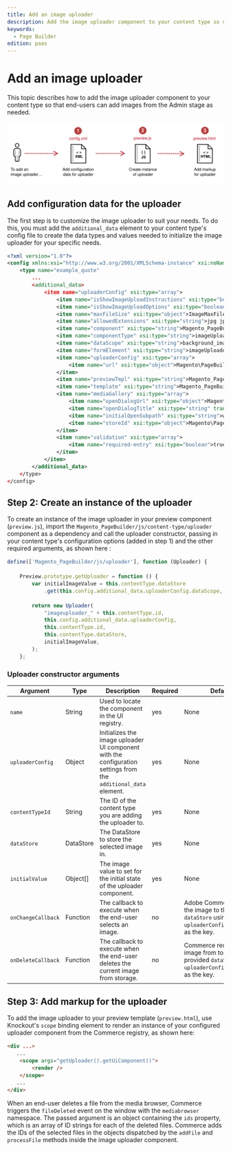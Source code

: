 ```yaml
---
title: Add an image uploader
description: Add the image uploader component to your content type so users can add images from the Admin stage as needed.
keywords:
  - Page Builder
edition: paas
---
```


# Add an image uploader

This topic describes how to add the image uploader component to your content type so that end-users can add images from the Admin stage as needed.

![Add an image uploader](../../../_images/page-builder/how-to-add-image-uploader.svg)

## Add configuration data for the uploader

The first step is to customize the image uploader to suit your needs. To do this, you must add the `additional_data` element to your content type's config file to create the data types and values needed to initialize the image uploader for your specific needs.

```xml
<?xml version="1.0"?>
<config xmlns:xsi="http://www.w3.org/2001/XMLSchema-instance" xsi:noNamespaceSchemaLocation="urn:magento:module:Magento_PageBuilder:etc/content_type.xsd">
    <type name="example_quote"
        ...
        <additional_data>
            <item name="uploaderConfig" xsi:type="array">
                <item name="isShowImageUploadInstructions" xsi:type="boolean">false</item>
                <item name="isShowImageUploadOptions" xsi:type="boolean">true</item>
                <item name="maxFileSize" xsi:type="object">ImageMaxFileSizeDesktop</item>
                <item name="allowedExtensions" xsi:type="string">jpg jpeg gif png</item>
                <item name="component" xsi:type="string">Magento_PageBuilder/js/form/element/image-uploader</item>
                <item name="componentType" xsi:type="string">imageUploader</item>
                <item name="dataScope" xsi:type="string">background_image</item>
                <item name="formElement" xsi:type="string">imageUploader</item>
                <item name="uploaderConfig" xsi:type="array">
                    <item name="url" xsi:type="object">Magento\PageBuilder\Model\Config\ContentType\AdditionalData\Provider\Uploader\SaveUrl</item>
                </item>
                <item name="previewTmpl" xsi:type="string">Magento_PageBuilder/form/element/uploader/preview</item>
                <item name="template" xsi:type="string">Magento_PageBuilder/form/element/uploader/preview/image</item>
                <item name="mediaGallery" xsi:type="array">
                    <item name="openDialogUrl" xsi:type="object">Magento\PageBuilder\Model\Config\ContentType\AdditionalData\Provider\Uploader\OpenDialogUrl</item>
                    <item name="openDialogTitle" xsi:type="string" translate="true">Insert Images...</item>
                    <item name="initialOpenSubpath" xsi:type="string">wysiwyg</item>
                    <item name="storeId" xsi:type="object">Magento\PageBuilder\Model\Config\ContentType\AdditionalData\Provider\StoreId</item>
                </item>
                <item name="validation" xsi:type="array">
                    <item name="required-entry" xsi:type="boolean">true</item>
                </item>
            </item>
        </additional_data>
    </type>
</config>
```

## Step 2: Create an instance of the uploader

To create an instance of the image uploader in your preview component (`preview.js`), import the `Magento_PageBuilder/js/content-type/uploader` component as a dependency and call the uploader constructor, passing in your content type's configuration options (added in step 1) and the other required arguments, as shown here :

```js
define(['Magento_PageBuilder/js/uploader'], function (Uploader) {

    Preview.prototype.getUploader = function () {
        var initialImageValue = this.contentType.dataStore
            .get(this.config.additional_data.uploaderConfig.dataScope, "");

        return new Uploader(
            "imageuploader_" + this.contentType.id,
            this.config.additional_data.uploaderConfig,
            this.contentType.id,
            this.contentType.dataStore,
            initialImageValue,
        );
    };
```

### Uploader constructor arguments

| Argument           | Type      | Description                                                                                                     | Required | Default                                                                                                 |
|--------------------|-----------|-----------------------------------------------------------------------------------------------------------------|----------|---------------------------------------------------------------------------------------------------------|
| `name`             | String    | Used to locate the component in the UI registry.                                                                | yes      | None                                                                                                    |
| `uploaderConfig`   | Object    | Initializes the image uploader UI component with the configuration settings from the `additional_data` element. | yes      | None                                                                                                    |
| `contentTypeId`    | String    | The ID of the content type you are adding the uploader to.                                                      | yes      | None                                                                                                    |
| `dataStore`        | DataStore | The DataStore to store the selected image in.                                                                   | yes      | None                                                                                                    |
| `initialValue`     | Object[]  | The image value to set for the initial state of the uploader component.                                         | yes      | None                                                                                                    |
| `onChangeCallback` | Function  | The callback to execute when the end-user selects an image.                                                     | no       | Adobe Commerce saves the image to the provided `dataStore` using `uploaderConfig.dataScope` as the key.        |
| `onDeleteCallback` | Function  | The callback to execute when the end-user deletes the current image from storage.                               | no       | Commerce removes the image from to the provided `dataStore` using `uploaderConfig.dataScope` as the key. |

## Step 3: Add markup for the uploader

To add the image uploader to your preview template (`preview.html`), use Knockout's `scope` binding element to render an instance of your configured uploader component from the Commerce registry, as shown here:

```html
<div ...>
   ...
    <scope args="getUploader().getUiComponent()">
        <render />
    </scope>
   ...
</div>
```

<InlineAlert variant="info" slots="text"/>

When an end-user deletes a file from the media browser, Commerce triggers the `fileDeleted` event on the window with the `mediabrowser` namespace. The passed argument is an object containing the `ids` property, which is an array of ID strings for each of the deleted files. Commerce adds the IDs of the selected files in the objects dispatched by the `addFile` and `processFile` methods inside the image uploader component.
